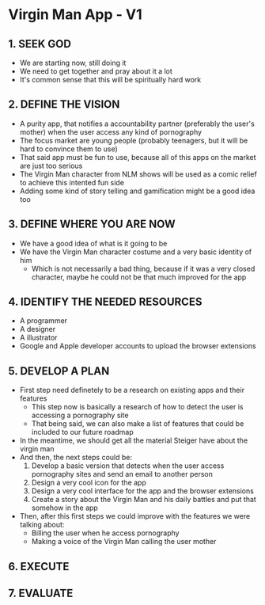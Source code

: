 # Virgin Man App - V1

## 1. SEEK GOD

- We are starting now, still doing it
- We need to get together and pray about it a lot
- It's common sense that this will be spiritually hard work

## 2. DEFINE THE VISION

- A purity app, that notifies a accountability partner (preferably the user's
mother) when the user access any kind of pornography
- The focus market are young people (probably teenagers, but it will be hard to
convince them to use)
- That said app must be fun to use, because all of this apps on the market are just
too serious
- The Virgin Man character from NLM shows will be used as a comic relief to
achieve this intented fun side
- Adding some kind of story telling and gamification might be a good idea too

## 3. DEFINE WHERE YOU ARE NOW

- We have a good idea of what is it going to be
- We have the Virgin Man character costume and a very basic identity of him
  - Which is not necessarily a bad thing, because if it was a very closed character,
  maybe he could not be that much improved for the app

## 4. IDENTIFY THE NEEDED RESOURCES

- A programmer
- A designer
- A illustrator
- Google and Apple developer accounts to upload the browser extensions

## 5. DEVELOP A PLAN

- First step need definetely to be a research on existing apps and their features
  - This step now is basically a research of how to detect the user is accessing
  a pornography site
  - That being said, we can also make a list of features that could be included
  to our future roadmap
- In the meantime, we should get all the material Steiger have about the virgin
man
- And then, the next steps could be:
  1. Develop a basic version that detects when the user access pornography
  sites and send an email to another person
  2. Design a very cool icon for the app
  3. Design a very cool interface for the app and the browser extensions
  4. Create a story about the Virgin Man and his daily battles and put that
  somehow in the app
- Then, after this first steps we could improve with the features we were
talking about:
  - Billing the user when he access pornography
  - Making a voice of the Virgin Man calling the user mother

## 6. EXECUTE
## 7. EVALUATE
